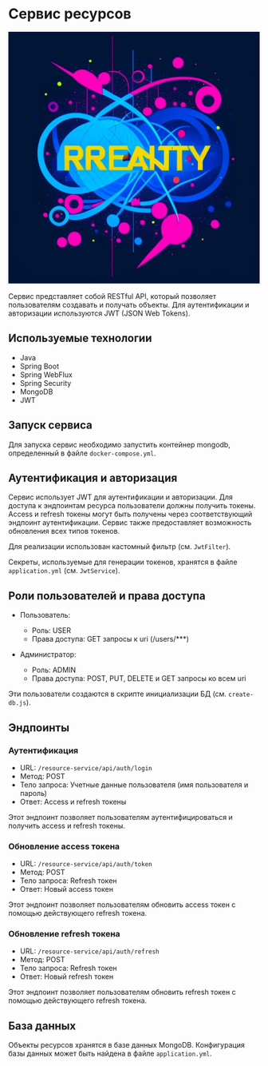 # Сервис ресурсов

<div style="text-align: center;">
  <img src="docs/logo.jpg" alt="Логотип проекта">
</div>

Сервис представляет собой RESTful API, который позволяет пользователям создавать и получать объекты.
Для аутентификации и авторизации используются JWT (JSON Web Tokens).

## Используемые технологии

- Java
- Spring Boot
- Spring WebFlux
- Spring Security
- MongoDB
- JWT

## Запуск сервиса

Для запуска сервис необходимо запустить контейнер mongodb, определенный в файле `docker-compose.yml`.

## Аутентификация и авторизация

Сервис использует JWT для аутентификации и авторизации. Для доступа к эндпоинтам ресурса пользователи
должны получить токены. Access и refresh токены могут быть получены через соответствующий
эндпоинт аутентификации. Сервис также предоставляет возможность обновления всех типов токенов.

Для реализации использован кастомный фильтр (см. `JwtFilter`).

Секреты, используемые для генерации токенов, хранятся в файле `application.yml` (см. `JwtService`).

## Роли пользователей и права доступа

- Пользователь:
    - Роль: USER
    - Права доступа: GET запросы к uri (/users/***)

- Администратор:
    - Роль: ADMIN
    - Права доступа: POST, PUT, DELETE и GET запросы ко всем uri

Эти пользователи создаются в скрипте инициализации БД (см. `create-db.js`).

## Эндпоинты

### Аутентификация

- URL: `/resource-service/api/auth/login`
- Метод: POST
- Тело запроса: Учетные данные пользователя (имя пользователя и пароль)
- Ответ: Access и refresh токены

Этот эндпоинт позволяет пользователям аутентифицироваться и получить access и refresh токены.

### Обновление access токена

- URL: `/resource-service/api/auth/token`
- Метод: POST
- Тело запроса: Refresh токен
- Ответ: Новый access токен

Этот эндпоинт позволяет пользователям обновить access токен с помощью действующего refresh токена.

### Обновление refresh токена

- URL: `/resource-service/api/auth/refresh`
- Метод: POST
- Тело запроса: Refresh токен
- Ответ: Новый refresh токен

Этот эндпоинт позволяет пользователям обновить refresh токен с помощью действующего refresh токена.

## База данных

Объекты ресурсов хранятся в базе данных MongoDB.
Конфигурация базы данных может быть найдена в файле `application.yml`.

